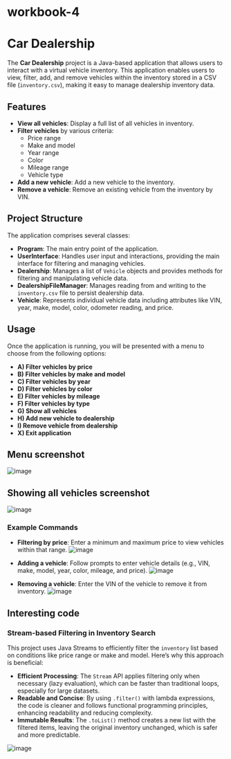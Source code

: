 # workbook-4

# Car Dealership

The **Car Dealership** project is a Java-based application that allows users to interact with a virtual vehicle inventory. This application enables users to view, filter, add, and remove vehicles within the inventory stored in a CSV file (`inventory.csv`), making it easy to manage dealership inventory data.

## Features

- **View all vehicles**: Display a full list of all vehicles in inventory.
- **Filter vehicles** by various criteria:
  - Price range
  - Make and model
  - Year range
  - Color
  - Mileage range
  - Vehicle type
- **Add a new vehicle**: Add a new vehicle to the inventory.
- **Remove a vehicle**: Remove an existing vehicle from the inventory by VIN.

## Project Structure

The application comprises several classes:

- **Program**: The main entry point of the application.
- **UserInterface**: Handles user input and interactions, providing the main interface for filtering and managing vehicles.
- **Dealership**: Manages a list of `Vehicle` objects and provides methods for filtering and manipulating vehicle data.
- **DealershipFileManager**: Manages reading from and writing to the `inventory.csv` file to persist dealership data.
- **Vehicle**: Represents individual vehicle data including attributes like VIN, year, make, model, color, odometer reading, and price.

## Usage

Once the application is running, you will be presented with a menu to choose from the following options:

- **A) Filter vehicles by price**
- **B) Filter vehicles by make and model**
- **C) Filter vehicles by year**
- **D) Filter vehicles by color**
- **E) Filter vehicles by mileage**
- **F) Filter vehicles by type**
- **G) Show all vehicles**
- **H) Add new vehicle to dealership**
- **I) Remove vehicle from dealership**
- **X) Exit application**

## Menu screenshot
![image](https://github.com/user-attachments/assets/11794b15-2e82-4a7f-9790-e21ea3813864)

## Showing all vehicles screenshot
![image](https://github.com/user-attachments/assets/0d566fb5-e376-4e1f-b077-9c9a425fef4e)



### Example Commands

- **Filtering by price**: Enter a minimum and maximum price to view vehicles within that range.
  ![image](https://github.com/user-attachments/assets/c634466e-8eee-4718-a47b-0cb0f2b1c27f)

- **Adding a vehicle**: Follow prompts to enter vehicle details (e.g., VIN, make, model, year, color, mileage, and price).
  ![image](https://github.com/user-attachments/assets/73e4039b-e79a-40dd-8f53-05b0b28ac4c6)

- **Removing a vehicle**: Enter the VIN of the vehicle to remove it from inventory.
  ![image](https://github.com/user-attachments/assets/c9205299-0f99-434a-9a4c-9818badc6acf)


## Interesting code
### Stream-based Filtering in Inventory Search

This project uses Java Streams to efficiently filter the `inventory` list based on conditions like price range or make and model. Here’s why this approach is beneficial:

- **Efficient Processing**: The `Stream` API applies filtering only when necessary (lazy evaluation), which can be faster than traditional loops, especially for large datasets.
- **Readable and Concise**: By using `.filter()` with lambda expressions, the code is cleaner and follows functional programming principles, enhancing readability and reducing complexity.
- **Immutable Results**: The `.toList()` method creates a new list with the filtered items, leaving the original inventory unchanged, which is safer and more predictable.

![image](https://github.com/user-attachments/assets/6cde6d88-aa54-4937-9d5f-788af799ee10)


